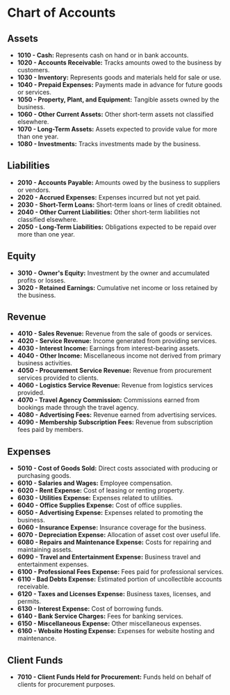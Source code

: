 # Chart of Accounts

## Assets
- **1010 - Cash:** Represents cash on hand or in bank accounts.
- **1020 - Accounts Receivable:** Tracks amounts owed to the business by customers.
- **1030 - Inventory:** Represents goods and materials held for sale or use.
- **1040 - Prepaid Expenses:** Payments made in advance for future goods or services.
- **1050 - Property, Plant, and Equipment:** Tangible assets owned by the business.
- **1060 - Other Current Assets:** Other short-term assets not classified elsewhere.
- **1070 - Long-Term Assets:** Assets expected to provide value for more than one year.
- **1080 - Investments:** Tracks investments made by the business.

## Liabilities
- **2010 - Accounts Payable:** Amounts owed by the business to suppliers or vendors.
- **2020 - Accrued Expenses:** Expenses incurred but not yet paid.
- **2030 - Short-Term Loans:** Short-term loans or lines of credit obtained.
- **2040 - Other Current Liabilities:** Other short-term liabilities not classified elsewhere.
- **2050 - Long-Term Liabilities:** Obligations expected to be repaid over more than one year.

## Equity
- **3010 - Owner's Equity:** Investment by the owner and accumulated profits or losses.
- **3020 - Retained Earnings:** Cumulative net income or loss retained by the business.

## Revenue
- **4010 - Sales Revenue:** Revenue from the sale of goods or services.
- **4020 - Service Revenue:** Income generated from providing services.
- **4030 - Interest Income:** Earnings from interest-bearing assets.
- **4040 - Other Income:** Miscellaneous income not derived from primary business activities.
- **4050 - Procurement Service Revenue:** Revenue from procurement services provided to clients.
- **4060 - Logistics Service Revenue:** Revenue from logistics services provided.
- **4070 - Travel Agency Commission:** Commissions earned from bookings made through the travel agency.
- **4080 - Advertising Fees:** Revenue earned from advertising services.
- **4090 - Membership Subscription Fees:** Revenue from subscription fees paid by members.

## Expenses
- **5010 - Cost of Goods Sold:** Direct costs associated with producing or purchasing goods.
- **6010 - Salaries and Wages:** Employee compensation.
- **6020 - Rent Expense:** Cost of leasing or renting property.
- **6030 - Utilities Expense:** Expenses related to utilities.
- **6040 - Office Supplies Expense:** Cost of office supplies.
- **6050 - Advertising Expense:** Expenses related to promoting the business.
- **6060 - Insurance Expense:** Insurance coverage for the business.
- **6070 - Depreciation Expense:** Allocation of asset cost over useful life.
- **6080 - Repairs and Maintenance Expense:** Costs for repairing and maintaining assets.
- **6090 - Travel and Entertainment Expense:** Business travel and entertainment expenses.
- **6100 - Professional Fees Expense:** Fees paid for professional services.
- **6110 - Bad Debts Expense:** Estimated portion of uncollectible accounts receivable.
- **6120 - Taxes and Licenses Expense:** Business taxes, licenses, and permits.
- **6130 - Interest Expense:** Cost of borrowing funds.
- **6140 - Bank Service Charges:** Fees for banking services.
- **6150 - Miscellaneous Expense:** Other miscellaneous expenses.
- **6160 - Website Hosting Expense:** Expenses for website hosting and maintenance.

## Client Funds
- **7010 - Client Funds Held for Procurement:** Funds held on behalf of clients for procurement purposes.
